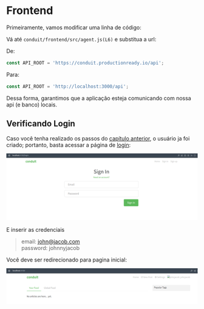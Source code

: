 # Frontend

Primeiramente, vamos modificar uma linha de código:

Vá até `conduit/frontend/src/agent.js(L6)` e substitua a url:

De:

```js
const API_ROOT = 'https://conduit.productionready.io/api';
```

Para:

```js
const API_ROOT = 'http://localhost:3000/api';
```

Dessa forma, garantimos que a aplicação esteja comunicando com nossa api (e banco) locais.

## Verificando Login

Caso você tenha realizado os passos do [capítulo anterior](./1_Backend.md), o usuário ja foi criado; portanto, basta acessar a página de [login](http://localhost:4100/login):

![login](../../../Imagens/frontend_login.png)

E inserir as credenciais

> email: john@jacob.com <br /> password: johnnyjacob

Você deve ser redirecionado para pagina inicial:

![post_login](../../../Imagens/frontend_post_login.png)
